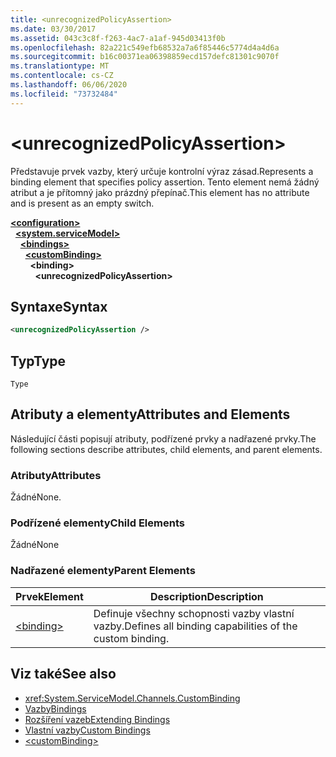 ```yaml
---
title: <unrecognizedPolicyAssertion>
ms.date: 03/30/2017
ms.assetid: 043c3c8f-f263-4ac7-a1af-945d03413f0b
ms.openlocfilehash: 82a221c549efb68532a7a6f85446c5774d4a4d6a
ms.sourcegitcommit: b16c00371ea06398859ecd157defc81301c9070f
ms.translationtype: MT
ms.contentlocale: cs-CZ
ms.lasthandoff: 06/06/2020
ms.locfileid: "73732484"
---
```

# \<unrecognizedPolicyAssertion>
<span data-ttu-id="b1fbf-101">Představuje prvek vazby, který určuje kontrolní výraz zásad.</span><span class="sxs-lookup"><span data-stu-id="b1fbf-101">Represents a binding element that specifies policy assertion.</span></span> <span data-ttu-id="b1fbf-102">Tento element nemá žádný atribut a je přítomný jako prázdný přepínač.</span><span class="sxs-lookup"><span data-stu-id="b1fbf-102">This element has no attribute and is present as an empty switch.</span></span>  
  
[**\<configuration>**](../configuration-element.md)\
&nbsp;&nbsp;[**\<system.serviceModel>**](system-servicemodel.md)\
&nbsp;&nbsp;&nbsp;&nbsp;[**\<bindings>**](bindings.md)\
&nbsp;&nbsp;&nbsp;&nbsp;&nbsp;&nbsp;[**\<customBinding>**](custombinding.md)\
&nbsp;&nbsp;&nbsp;&nbsp;&nbsp;&nbsp;&nbsp;&nbsp;**\<binding>**\
&nbsp;&nbsp;&nbsp;&nbsp;&nbsp;&nbsp;&nbsp;&nbsp;&nbsp;&nbsp;**\<unrecognizedPolicyAssertion>**  
  
## <a name="syntax"></a><span data-ttu-id="b1fbf-103">Syntaxe</span><span class="sxs-lookup"><span data-stu-id="b1fbf-103">Syntax</span></span>  
  
```xml  
<unrecognizedPolicyAssertion />
```  
  
## <a name="type"></a><span data-ttu-id="b1fbf-104">Typ</span><span class="sxs-lookup"><span data-stu-id="b1fbf-104">Type</span></span>  
 `Type`  
  
## <a name="attributes-and-elements"></a><span data-ttu-id="b1fbf-105">Atributy a elementy</span><span class="sxs-lookup"><span data-stu-id="b1fbf-105">Attributes and Elements</span></span>  
 <span data-ttu-id="b1fbf-106">Následující části popisují atributy, podřízené prvky a nadřazené prvky.</span><span class="sxs-lookup"><span data-stu-id="b1fbf-106">The following sections describe attributes, child elements, and parent elements.</span></span>  
  
### <a name="attributes"></a><span data-ttu-id="b1fbf-107">Atributy</span><span class="sxs-lookup"><span data-stu-id="b1fbf-107">Attributes</span></span>  
 <span data-ttu-id="b1fbf-108">Žádné</span><span class="sxs-lookup"><span data-stu-id="b1fbf-108">None.</span></span>  
  
### <a name="child-elements"></a><span data-ttu-id="b1fbf-109">Podřízené elementy</span><span class="sxs-lookup"><span data-stu-id="b1fbf-109">Child Elements</span></span>  
 <span data-ttu-id="b1fbf-110">Žádné</span><span class="sxs-lookup"><span data-stu-id="b1fbf-110">None</span></span>  
  
### <a name="parent-elements"></a><span data-ttu-id="b1fbf-111">Nadřazené elementy</span><span class="sxs-lookup"><span data-stu-id="b1fbf-111">Parent Elements</span></span>  
  
|<span data-ttu-id="b1fbf-112">Prvek</span><span class="sxs-lookup"><span data-stu-id="b1fbf-112">Element</span></span>|<span data-ttu-id="b1fbf-113">Description</span><span class="sxs-lookup"><span data-stu-id="b1fbf-113">Description</span></span>|  
|-------------|-----------------|  
|[\<binding>](bindings.md)|<span data-ttu-id="b1fbf-114">Definuje všechny schopnosti vazby vlastní vazby.</span><span class="sxs-lookup"><span data-stu-id="b1fbf-114">Defines all binding capabilities of the custom binding.</span></span>|  
  
## <a name="see-also"></a><span data-ttu-id="b1fbf-115">Viz také</span><span class="sxs-lookup"><span data-stu-id="b1fbf-115">See also</span></span>

- <xref:System.ServiceModel.Channels.CustomBinding>
- [<span data-ttu-id="b1fbf-116">Vazby</span><span class="sxs-lookup"><span data-stu-id="b1fbf-116">Bindings</span></span>](../../../wcf/bindings.md)
- [<span data-ttu-id="b1fbf-117">Rozšíření vazeb</span><span class="sxs-lookup"><span data-stu-id="b1fbf-117">Extending Bindings</span></span>](../../../wcf/extending/extending-bindings.md)
- [<span data-ttu-id="b1fbf-118">Vlastní vazby</span><span class="sxs-lookup"><span data-stu-id="b1fbf-118">Custom Bindings</span></span>](../../../wcf/extending/custom-bindings.md)
- [\<customBinding>](custombinding.md)
